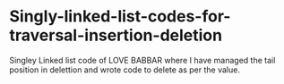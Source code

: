 # Singly-linked-list-codes-for-traversal-insertion-deletion
Singley Linked list code of LOVE BABBAR where  I have managed the tail position in delettion and wrote code to delete as per the value.
